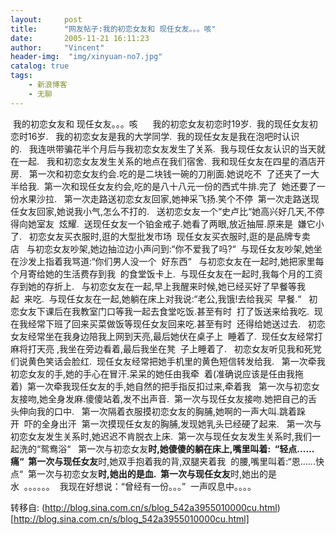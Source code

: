 ```yaml
---
layout:     post
title:      "网友帖子:我的初恋女友和 现任女友。。。咳"
date:       2005-11-21 16:11:23
author:     "Vincent"
header-img:  "img/xinyuan-no7.jpg"
catalog: true
tags:
    - 新浪博客
    - 无聊
---
```



 我的初恋女友和 现任女友。。。咳      我的初恋女友初恋时19岁.  我的现任女友初恋时16岁.   我的初恋女友是我的大学同学.  我的现任女友是我在泡吧时认识的.   我连哄带骗花半个月后与我初恋女友发生了关系.  我与现任女友认识的当天就在一起.   我和初恋女友发生关系的地点在我们宿舍.  我和现任女友在四星的酒店开房.   第一次和初恋女友约会.吃的是二块钱一碗的刀削面.她说吃不  了还夹了一大半给我.  第一次和现任女友约会,吃的是八十八元一份的西式牛排.完了  她还要了一份水果沙拉.   第一次走路送初恋女友回家,她神采飞扬.笑个不停  第一次走路送现任女友回家,她说我小气,怎么不打的.   送初恋女友一个“史卢比“她高兴好几天,不停得向她室友  炫耀.  送现任女友一个铂金戒子.她看了两眼,放近抽屉.原来是  嫌它小了.   初恋女友买衣服时,逛的大型批发市场  现任女友买衣服时,逛的是品牌专卖店   与初恋女友吵架,她边抽泣边小声问到:“你不爱我了吗?“  与现任女友吵架,她坐在沙发上指着我骂道:“你们男人没一个  好东西“   与初恋女友在一起时,她把家里每个月寄给她的生活费存到我  的食堂饭卡上.  与现任女友在一起时,我每个月的工资存到她的存折上.   与初恋女友在一起,早上我醒来时候,她已经买好了早餐等我起  来吃.  与现任女友在一起,她躺在床上对我说:“老公,我饿!去给我买  早餐.“   初恋女友下课后在我教室门口等我一起去食堂吃饭.甚至有时  打了饭送来给我吃.  现在我经常下班了回来买菜做饭等现任女友回来吃.甚至有时  还得给她送过去.   初恋女友经常坐在我身边陪我上网到天亮,最后她伏在桌子上  睡着了.  现任女友经常打麻将打天亮 ,我坐在旁边看着,最后我坐在凳  子上睡着了.   初恋女友听见我和死党们说黄色笑话会脸红.  现任女友经常把她手机里的黄色短信转发给我.   第一次牵我初恋女友的手,她的手心在冒汗.呆呆的她任由我牵  着(准确说应该是任由我拖着)  第一次牵我现任女友的手,她自然的把手指反扣过来,牵着我   第一次与初恋女友接吻,她全身发麻.傻傻站着,发不出声音.  第一次与现任女友接吻.她把自己的舌头伸向我的口中.   第一次隔着衣服摸初恋女友的胸脯,她啊的一声大叫.跳着跺开  吓的全身出汗  第一次摸现任女友的胸脯,发现她乳头已经硬了起来.   第一次与初恋女友发生关系时,她迟迟不肯脱衣上床.  第一次与现任女友发生关系时,我们一起洗的“鸳鸯浴“   第一次与初恋女友**时,她傻傻的躺在床上,嘴里叫着:  “轻点......痛“  第一次与现任女友**时,她双手抱着我的背,双腿夹着我  的腰,嘴里叫着:“恩......快点“  第一次与初恋女友**时,她出的是血.  第一次与现任女友**时,她出的是水  。。。。。。  我现在好想说：“曾经有一份。。。”  一声叹息中。。。。





转移自: (http://blog.sina.com.cn/s/blog_542a3955010000cu.html)[http://blog.sina.com.cn/s/blog_542a3955010000cu.html]